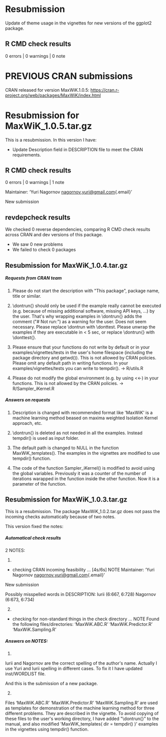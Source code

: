 # Resubmission

Update of theme usage in the vignettes for new versions of the ggplot2 package.

## R CMD check results

0 errors \| 0 warnings \| 0 note

# PREVIOUS CRAN submissions

CRAN released for version MaxWiK.1.0.5: <https://cran.r-project.org/web/packages/MaxWiK/index.html>

# Resubmission for MaxWiK_1.0.5.tar.gz

This is a resubmission. In this version I have:

-   Update Description field in DESCRIPTION file to meet the CRAN requirements.

## R CMD check results

0 errors \| 0 warnings \| 1 note

Maintainer: ‘Yuri Nagornov [nagornov.yuri\@gmail.com](mailto:nagornov.yuri@gmail.com){.email}’

New submission

## revdepcheck results

We checked 0 reverse dependencies, comparing R CMD check results across CRAN and dev versions of this package.

-   We saw 0 new problems
-   We failed to check 0 packages

## Resubmission for MaxWiK_1.0.4.tar.gz

##### Requests from CRAN team

1.  Please do not start the description with "This package", package name, title or similar.

2.  \\dontrun{} should only be used if the example really cannot be executed (e.g. because of missing additional software, missing API keys, ...) by the user. That's why wrapping examples in \\dontrun{} adds the comment ("\# Not run:") as a warning for the user. Does not seem necessary. Please replace \\dontrun with \\donttest. Please unwrap the examples if they are executable in \< 5 sec, or replace \\dontrun{} with \\donttest{}.

3.  Please ensure that your functions do not write by default or in your examples/vignettes/tests in the user's home filespace (including the package directory and getwd()). This is not allowed by CRAN policies. Please omit any default path in writing functions. In your examples/vignettes/tests you can write to tempdir(). -\> R/utils.R

4.  Please do not modify the global environment (e.g. by using \<\<-) in your functions. This is not allowed by the CRAN policies. -\> R/Sampler_iKernel.R

##### Answers on requests

1.  Description is changed with recommended format like 'MaxWiK' is a machine learning method beased on maxima weighted Isolation Kernel approach, etc.

2.  \\dontrun{} is deleted as not needed in all the examples. Instead tempdir() is used as input folder.

3.  The default path is changed to NULL in the function MaxWiK_templates(). The examples in the vignettes are modified to use tempdir() function.

4.  The code of the function Sampler_iKernel() is modified to avoid using the global variables. Previously it was a counter of the number of iterations warapped in the function inside the other function. Now it is a parameter of the function.

## Resubmission for MaxWiK_1.0.3.tar.gz

This is a resubmission. The package MaxWiK_1.0.2.tar.gz does not pass the incoming checks automatically because of two notes.

This version fixed the notes:

##### Automatical check results

2 NOTES:

1.  

-   checking CRAN incoming feasibility ... [4s/6s] NOTE Maintainer: ‘Yuri Nagornov [nagornov.yuri\@gmail.com](mailto:nagornov.yuri@gmail.com){.email}’

New submission

Possibly misspelled words in DESCRIPTION: Iurii (6:667, 6:728) Nagornov (6:673, 6:734)

2.  

-   checking for non-standard things in the check directory ... NOTE Found the following files/directories: ‘MaxWiK.ABC.R’ ‘MaxWiK.Predictor.R’ ‘MaxWiK.Sampling.R’

##### Answers on NOTES:

1.  

Iurii and Nagornov are the correct spelling of the author's name. Actually I use Yuri and Iurii spelling in different cases. To fix it I have updated inst/WORDLIST file.

And this is the submission of a new package.

2.  

Files ‘MaxWiK.ABC.R’ ‘MaxWiK.Predictor.R’ ‘MaxWiK.Sampling.R’ are used as templates for demonstration of the machine learning method for three different problems. They are described in the vignette. To avoid copying of these files to the user's working directory, I have added "\\dontrun{}" to the manual, and also modified 'MaxWiK_templates( dir = tempdir() )' examples in the vignettes using tempdir() function.

